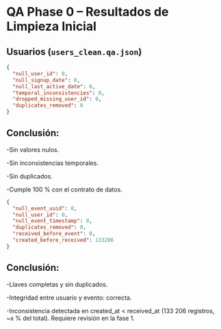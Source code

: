 # QA Phase 0 – Resultados de Limpieza Inicial

## Usuarios (`users_clean.qa.json`)

```json
{
  "null_user_id": 0,
  "null_signup_date": 0,
  "null_last_active_date": 0,
  "temporal_inconsistencies": 0,
  "dropped_missing_user_id": 0,
  "duplicates_removed": 0
}

```
## Conclusión:

-Sin valores nulos.

-Sin inconsistencias temporales.

-Sin duplicados.

-Cumple 100 % con el contrato de datos.

```json
{
  "null_event_uuid": 0,
  "null_user_id": 0,
  "null_event_timestamp": 0,
  "duplicates_removed": 0,
  "received_before_event": 0,
  "created_before_received": 133206
}
```

## Conclusión:

-Llaves completas y sin duplicados.

-Integridad entre usuario y evento: correcta.

-Inconsistencia detectada en created_at < received_at (133 206 registros, ~x % del total).
Requiere revisión en la fase 1.